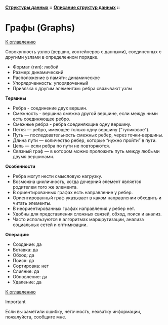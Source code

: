 **[Структуры данных](../../README.md#data-structures) ::** 
**[Описание структур данных](../../README.md#data-structures-descriptions) ::**
# Графы (Graphs)

[К оглавлению](../../README.md#data-structures-descriptions)

Совокупность узлов (вершин, контейнеров с данными), соединенных с другими узлами в определенном порядке.

- Формат (тип): любой
- Размер: динамический
- Расположение в памяти: динамическое
- Упорядоченность: упорядоченный
- Привязка к другим элементам: ребра связывают узлы

**Термины**
- Ребра - соединение двух вершин.
- Смежность - вершина смежна другой вершине, если между ними есть соединяющее ребро.
- Смежные ребра - ребра соединяющие одну вершину.
- Петля — ребро, имеющее только одну вершину (“тупиковое”).
- Путь — последовательность смежных ребер, через точки-вершины.
- Длина пути — количество ребер, которые “нужно пройти” в пути.
- Цепь — если ребра по пути не повторяются.
- Связный граф — в котором можно проложить путь между любыми двумя вершинами.

**Особенности**
- Ребра могут нести смысловую нагрузку.
- Возможна цикличность, когда дочерний элемент является родителем того же элемента.
- В ориентированных графах есть направление у ребер.
- Ориентированный граф указывает в каком направлении обходить и читать элементы.
- В неориентированных графах направления у ребер нет.
- Удобны для представления сложных связей, обход, поиск и анализ.
- Часто используются в алгоритмах маршрутизации, анализа социальных сетей и оптимизации.

**Операции:**
- Создание: да
- Вставка: да
- Обход: да
- Поиск: да
- Сортировка: нет
- Слияние: да
- Обновление: да
- Удаление: да

[К оглавлению](../../README.md#data-structures-descriptions)

> [!IMPORTANT]
> Если вы заметили ошибку, неточность, нехватку информации, пожалуйста, сообщите мне.
